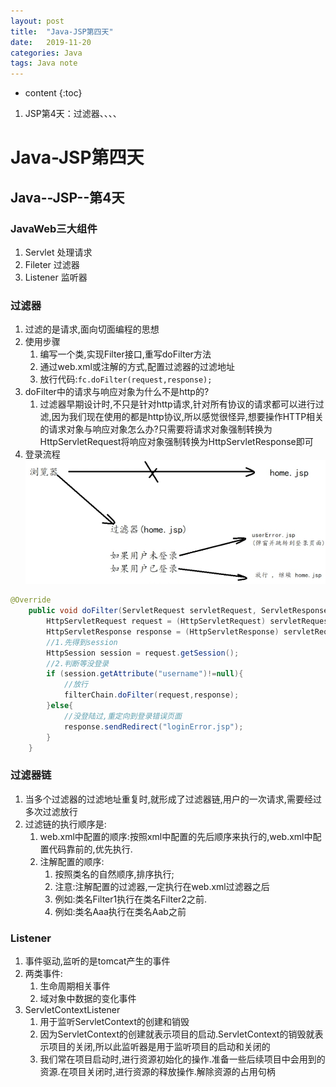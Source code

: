 ```yaml
---
layout: post
title:  "Java-JSP第四天"
date:   2019-11-20
categories: Java
tags: Java note
---
```


* content
{:toc}

1. JSP第4天：过滤器、、、、








# Java-JSP第四天
## Java--JSP--第4天
### JavaWeb三大组件
1. Servlet 处理请求
2. Fileter 过滤器
3. Listener 监听器

### 过滤器
1. 过滤的是请求,面向切面编程的思想
2. 使用步骤
    1. 编写一个类,实现Filter接口,重写doFilter方法
    2. 通过web.xml或注解的方式,配置过滤器的过滤地址
    3. 放行代码:`fc.doFilter(request,response);`
3. doFilter中的请求与响应对象为什么不是http的?
    1. 过滤器早期设计时,不只是针对http请求,针对所有协议的请求都可以进行过滤,因为我们现在使用的都是http协议,所以感觉很怪异,想要操作HTTP相关的请求对象与响应对象怎么办?只需要将请求对象强制转换为HttpServletRequest将响应对象强制转换为HttpServletResponse即可
4. 登录流程  
![登录流程图](/assets/登录流程图.png)

```java
@Override
    public void doFilter(ServletRequest servletRequest, ServletResponse servletResponse, FilterChain filterChain) throws IOException, ServletException {
        HttpServletRequest request = (HttpServletRequest) servletRequest;
        HttpServletResponse response = (HttpServletResponse) servletRequest;
        //1.先得到session
        HttpSession session = request.getSession();
        //2.判断等没登录
        if (session.getAttribute("username")!=null){
            //放行
            filterChain.doFilter(request,response);
        }else{
            //没登陆过,重定向到登录错误页面
            response.sendRedirect("loginError.jsp");
        }
    }
```

### 过滤器链
1. 当多个过滤器的过滤地址重复时,就形成了过滤器链,用户的一次请求,需要经过多次过滤放行
2. 过滤链的执行顺序是:
    1. web.xml中配置的顺序:按照xml中配置的先后顺序来执行的,web.xml中配置代码靠前的,优先执行.
    2. 注解配置的顺序:
        1. 按照类名的自然顺序,排序执行;
        2. 注意:注解配置的过滤器,一定执行在web.xml过滤器之后
        3. 例如:类名Filter1执行在类名Filter2之前.
        4. 例如:类名Aaa执行在类名Aab之前

### Listener
1. 事件驱动,监听的是tomcat产生的事件
2. 两类事件:
    1. 生命周期相关事件
    2. 域对象中数据的变化事件
3. ServletContextListener
    1. 用于监听ServletContext的创建和销毁
    2. 因为ServletContext的创建就表示项目的启动.ServletContext的销毁就表示项目的关闭,所以此监听器是用于监听项目的启动和关闭的
    3. 我们常在项目启动时,进行资源初始化的操作.准备一些后续项目中会用到的资源.在项目关闭时,进行资源的释放操作.解除资源的占用句柄






















 

















